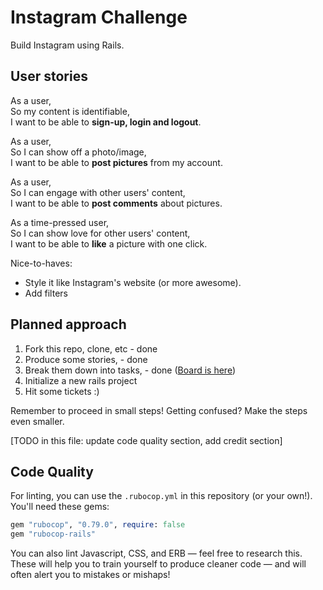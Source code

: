 Instagram Challenge
===================
Build Instagram using Rails.

## User stories

As a user,  
So my content is identifiable,  
I want to be able to **sign-up, login and logout**.

As a user,    
So I can show off a photo/image,  
I want to be able to **post pictures** from my account.

As a user,  
So I can engage with other users' content,  
I want to be able to **post comments** about pictures.

As a time-pressed user,  
So I can show love for other users' content,  
I want to be able to **like** a picture with one click.

Nice-to-haves:  
- Style it like Instagram's website (or more awesome).
- Add filters

## Planned approach

1. Fork this repo, clone, etc - done
2. Produce some stories, - done
3. Break them down into tasks,  - done ([Board is here](https://github.com/BecaLParker/instagram-challenge/projects/1))
4. Initialize a new rails project
5. Hit some tickets :)

Remember to proceed in small steps! Getting confused? Make the steps even smaller.

[TODO in this file: update code quality section, add credit section]

## Code Quality

For linting, you can use the `.rubocop.yml` in this repository (or your own!).
You'll need these gems:

```ruby
gem "rubocop", "0.79.0", require: false
gem "rubocop-rails"
```

You can also lint Javascript, CSS, and ERB — feel free to research this. These
will help you to train yourself to produce cleaner code — and will often alert
you to mistakes or mishaps!
